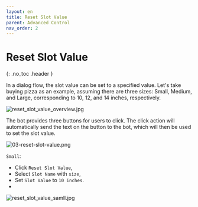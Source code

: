 ```yaml
---
layout: en
title: Reset Slot Value
parent: Advanced Control
nav_order: 2
---
```

# Reset Slot Value
{: .no_toc .header }

In a dialog flow, the slot value can be set to a specified value.
Let's take buying pizza as an example, assuming there are three sizes: Small, Medium, and Large, corresponding to 10, 12, and 14 inches, respectively. 

![reset_slot_value_overview.jpg](/assets/images/reset_slot_value_overview.jpg)

The bot provides three buttons for users to click.  The click action will automatically send the text on the button to the bot, which will then be used to set the slot value. 

![03-reset-slot-value.png](/assets/images/tutorial/reset_slot/03-reset-slot-value.png)

`Small`:
- Click `Reset Slot Value`,
- Select `Slot Name` with `size`,
- Set `Slot Value` to `10 inches`.
- 
![reset_slot_value_samll.jpg](/assets/images/reset_slot_value_samll.jpg)

